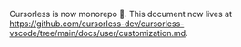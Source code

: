 Cursorless is now monorepo 🙌. This document now lives at https://github.com/cursorless-dev/cursorless-vscode/tree/main/docs/user/customization.md.
